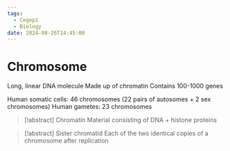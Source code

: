 ```yaml
---
tags:
  - Cegep1
  - Biology
date: 2024-08-26T14:45:00
---
```


# Chromosome

Long, linear DNA molecule
Made up of chromatin
Contains 100-1000 genes

Human somatic cells: 46 chromosomes (22 pairs of autosomes + 2 sex chromosomes)
Human gametes: 23 chromosomes

> [!abstract] Chromatin
> Material consisting of DNA + histone proteins

> [!abstract] Sister chromatid
> Each of the two identical copies of a chromosome after replication
